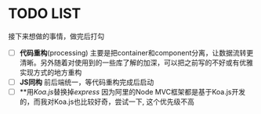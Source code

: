 # TODO LIST

接下来想做的事情，做完后打勾

- [ ] **代码重构**(processing) 主要是把container和component分离，让数据流转更清晰。另外随着对使用到的一些库了解的加深，可以把之前写的不好或有优雅实现方式的地方重构
- [ ] **JS同构** 前后端统一，等代码重构完成后启动 
- [ ] **用*Koa.js*替换掉*express* 因为阿里的Node MVC框架都是基于Koa.js开发的，而我对Koa.js也比较好奇，尝试一下, 这个优先级不高

